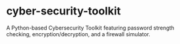 # cyber-security-toolkit
A Python-based Cybersecurity Toolkit featuring password strength checking, encryption/decryption, and a firewall simulator.

